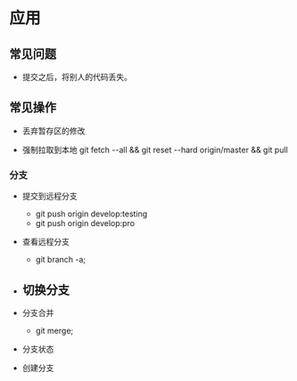 # 应用

## 常见问题
- 提交之后，将别人的代码丢失。

## 常见操作
- 丢弃暂存区的修改

- 强制拉取到本地
git fetch --all && git reset --hard origin/master && git pull


### 分支
- 提交到远程分支
    - git push origin develop:testing
    - git push origin develop:pro

- 查看远程分支
    - git branch -a;

- 切换分支
    - 

- 分支合并
    - git merge; 

- 分支状态
       
- 创建分支
